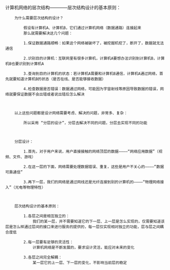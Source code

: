 计算机网络的层次结构————层次结构设计的基本原则：

		为什么需要层次结构的设计？

			假设有计算机A、计算机B，它们通过计算机网络（数据通路）连接起来
			那么就需要解决这几个问题：
				
			1.保证数据通路顺畅：如果这个网络被破坏了，被挖掘机挖了，断开了，数据就无法通信

			2.识别目的计算机：互联网里有很多计算机，计算机A要想办法识别到计算机B，计算机B也要识别到计算机A

			3.查询到目的计算机的状态：若计算机A需要和计算机B通信，计算机A通过网络，首先就要知道计算机B的状态（是否在线、是否能够接收数据）

			4.检查数据是否错误：数据通过网络，可能因为宇宙射线等原因导致数据的错误，网络就要保证数据不会出错或者说出错后怎么解决



		以上这些问题都是设计网络需要考虑、解决的问题，非常多、复杂：

			所以采用 “分层的设计”，分层去解决不同的问题，分层去实现不同的功能



		分层设计：

			1.首先，对于用户来说，用户直接接触的网络顶层的数据————“网络应用数据”（视频、文件、游戏）

			2.在这一层的下面，网络需要处理数据错误、重复，这些是用户不关心的————“数据可靠通信”

			3.再下一层，我们的网络是通过网线还是光纤连接到别的计算机的————“物理网络接入”（光电等物理特性）



		层次结构设计的基本原则：

			1.各层之间是相互独立的：
				我们的某一层，并不需要知道它的下一层、上一层是怎么实现的，仅需要知道该层是怎么样通过层间的接口来进行服务的提供的，每一层仅实现相对独立的功能，层与层之间耦合度低

			2.每一层要有足够的灵活性：
				计算机网络是不断发展的，要求设计灵活，能应对未来的变化

			3.各层之间完全解耦：
				某一层它的上一层、下一层的变化，不影响当前层的稳定